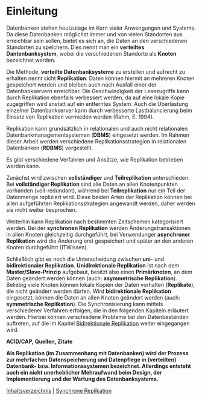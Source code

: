 # Einleitung

Datenbanken stehen heutzutage im Kern vieler Anwengungen und Systeme. Da diese Datenbanken möglichst immer und von vielen Standorten aus erreichbar sein sollen, bietet es sich an, die Daten an den verschiedenen Standorten zu speichern. Dies nennt man ein **verteiltes Dantenbanksystem**, wobei die verschiedenen Standorte als **Knoten** bezeichnet werden.

Die Methode, **verteilte Datenbanksysteme** zu erstellen und aufrecht zu erhalten nennt sicht **Replikation**. Daten können hiermit an mehreren Knoten gespeichert werden und bleiben auch nach Ausfall einer der Datenbankservern erreichbar. Die Geschwindigkeit der Lesezugriffe kann durch Replikation ebenfalls verbessert werden, da auf eine lokale Kopie zugegriffen wird anstatt auf ein entferntes System. Auch die Überlastung einzelner Datenbankserver kann durch verbesserte Lastbalancierung beim Einsatz von Replikation vermieden werden (Rahm, E. 1994).

Replikation kann grundsätzlich in relationalen und auch nicht relationalen Datenbankmanagementsystemen (**DBMS**) eingesetzt werden. Im Rahmen dieser Arbeit werden verschiedene Replikationsstrategien in relationalen Datenbanken (**RDBMS**) vorgestellt.

Es gibt verschiedene Verfahren und Ansätze, wie Replikation betrieben werden kann.

Zunächst wird zwischen **vollständiger** und **Teilreplikation** unterschieden. Bei **vollständiger Replikation** sind alle Daten an allen Knotenpunkten vorhanden (voll-redundant), während bei **Teilreplikation** nur ein Teil der Datenmenge repliziert wird. Diese beiden Arten der Replikation können bei allen aufgeführten Replikationsstrategien angewandt werden, daher werden sie nicht weiter besprochen.

Weiterhin kann Replikation nach bestimmten Zeitschemen kategorisiert werden. Bei der **synchronen Replikation** werden Änderungstransaktionen in allen Knoten gleichzeitig durchgeführt, bei Verwendunger **asynchroner Replikation** wird die Änderung erst gespeichert und später an den anderen Knoten durchgeführt  (ITWissen).

Schließlich gibt es noch die Unterscheidung zwischen **uni-** und **bidirektionaler Replikation**. **Unidirektionale Replikation** ist nach dem **Master/Slave-Prinzip** aufgebaut, besitzt also einen **Primärknoten**, an dem Daten geändert werden können (auch: **asymmetrische Replikation**). Beliebig viele Knoten können lokale Kopien der Daten vorhalten (**Replikate**), die nicht geändert werden dürfen. Wird **bidirektionale Replikation** eingesetzt, können die Daten an allen Knoten geändert werden (auch: **symmetrische Replikation**). Die Synchronisierung kann mittels verschiedener Verfahren erfolgen, die in den folgenden Kapiteln erläutert werden. Hierbei können verschiedene Probleme bei den Datenbeständen auftreten, auf die im Kapitel [Bidirektionale Replikation](06_peer_to_peer.md) weiter eingegangen wird.

**ACID/CAP, Quellen, Zitate**

**Als Replikation (im Zusammenhang mit Datenbanken) wird der Prozess zur mehrfachen Datenspeicherung und Datenpflege in (verteilten) Datenbank- bzw. Informationssystemen bezeichnet. Allerdings entsteht auch ein nicht unerheblicher Mehraufwand beim Design, der Implementierung und der Wartung des Datenbanksystems.**

[Inhaltsverzeichnis](02_toc.md) | [Synchrone Replikation]((04_synchronous_replication.md))
